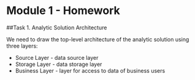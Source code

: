 # Module 1 - Homework

##Task 1. Analytic Solution Architecture

We need to draw the top-level architecture of the analytic solution using three layers:

- Source Layer - data source layer
- Storage Layer - data storage layer
- Business Layer - layer for access to data of business users
